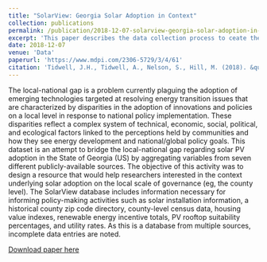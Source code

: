 ```yaml
---
title: "SolarView: Georgia Solar Adoption in Context"
collection: publications
permalink: /publication/2018-12-07-solarview-georgia-solar-adoption-in-context
excerpt: 'This paper describes the data collection process to ceate the SolarView database, a resource that would help researchers interested in the context underlying solar adoption on the local scale of governance/'
date: 2018-12-07
venue: 'Data'
paperurl: 'https://www.mdpi.com/2306-5729/3/4/61'
citation: 'Tidwell, J.H., Tidwell, A., Nelson, S., Hill, M. (2018). &quot;SolarView: Georgia Solar Adoption in Context.&quot; <i>Data</i>. 3(4).'
---
```

The local-national gap is a problem currently plaguing the adoption of emerging technologies targeted at resolving energy transition issues that are characterized by disparities in the adoption of innovations and policies on a local level in response to national policy implementation. These disparities reflect a complex system of technical, economic, social, political, and ecological factors linked to the perceptions held by communities and how they see energy development and national/global policy goals. This dataset is an attempt to bridge the local-national gap regarding solar PV adoption in the State of Georgia (US) by aggregating variables from seven different publicly-available sources. The objective of this activity was to design a resource that would help researchers interested in the context underlying solar adoption on the local scale of governance (eg, the county level). The SolarView database includes information necessary for informing policy-making activities such as solar installation information, a historical county zip code directory, county-level census data, housing value indexes, renewable energy incentive totals, PV rooftop suitability percentages, and utility rates. As this is a database from multiple sources, incomplete data entries are noted.

[Download paper here](http://academicpages.github.io/files/paper1.pdf)
